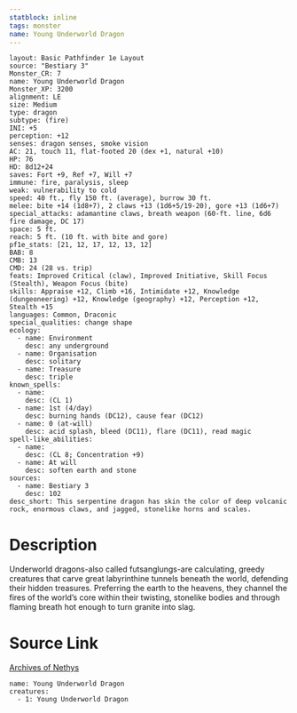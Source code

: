 ```yaml
---
statblock: inline
tags: monster
name: Young Underworld Dragon
---
```

```statblock
layout: Basic Pathfinder 1e Layout
source: "Bestiary 3"
Monster_CR: 7
name: Young Underworld Dragon
Monster_XP: 3200
alignment: LE
size: Medium
type: dragon
subtype: (fire)
INI: +5
perception: +12
senses: dragon senses, smoke vision
AC: 21, touch 11, flat-footed 20 (dex +1, natural +10)
HP: 76
HD: 8d12+24
saves: Fort +9, Ref +7, Will +7
immune: fire, paralysis, sleep
weak: vulnerability to cold
speed: 40 ft., fly 150 ft. (average), burrow 30 ft.
melee: bite +14 (1d8+7), 2 claws +13 (1d6+5/19-20), gore +13 (1d6+7)
special_attacks: adamantine claws, breath weapon (60-ft. line, 6d6 fire damage, DC 17)
space: 5 ft.
reach: 5 ft. (10 ft. with bite and gore)
pf1e_stats: [21, 12, 17, 12, 13, 12]
BAB: 8
CMB: 13
CMD: 24 (28 vs. trip)
feats: Improved Critical (claw), Improved Initiative, Skill Focus (Stealth), Weapon Focus (bite)
skills: Appraise +12, Climb +16, Intimidate +12, Knowledge (dungeoneering) +12, Knowledge (geography) +12, Perception +12, Stealth +15
languages: Common, Draconic
special_qualities: change shape
ecology:
  - name: Environment
    desc: any underground
  - name: Organisation
    desc: solitary
  - name: Treasure
    desc: triple
known_spells:
  - name:
    desc: (CL 1)
  - name: 1st (4/day)
    desc: burning hands (DC12), cause fear (DC12)
  - name: 0 (at-will)
    desc: acid splash, bleed (DC11), flare (DC11), read magic
spell-like_abilities:
  - name:
    desc: (CL 8; Concentration +9)
  - name: At will
    desc: soften earth and stone
sources:
  - name: Bestiary 3
    desc: 102
desc_short: This serpentine dragon has skin the color of deep volcanic rock, enormous claws, and jagged, stonelike horns and scales.
```
# Description
Underworld dragons-also called futsanglungs-are calculating, greedy creatures that carve great labyrinthine tunnels beneath the world, defending their hidden treasures. Preferring the earth to the heavens, they channel the fires of the world’s core within their twisting, stonelike bodies and through flaming breath hot enough to turn granite into slag.
# Source Link
[Archives of Nethys](https://aonprd.com/MonsterDisplay.aspx?ItemName=Young%20Underworld%20Dragon)
```encounter-table
name: Young Underworld Dragon
creatures:
  - 1: Young Underworld Dragon
```
